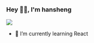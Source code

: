 ### Hey 👋🏽, I'm hansheng

![](https://github-readme-stats.vercel.app/api?username=shabbyaaa&theme=dark&show_icons=true)
<br />
- 🌱 I’m currently learning React